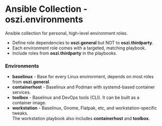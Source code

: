 # Ansible Collection - oszi.environments

Ansible collection for personal, high-level environment roles.

* Define role dependencies to **oszi.general** but NOT to **oszi.thirdparty**.
* Each environment role comes with a targeted, matching playbook.
* Include roles from **oszi.thirdparty** in the playbooks.

### Environments

- **baselinux** - Base for every Linux environment, depends on most roles from **oszi.general**.
- **containerhost** - Baselinux and Podman with systemd-based container services.
- **toolbox** - Baselinux and DevOps tools (CLI). It can be built as a container image.
- **workstation** - Baselinux, Gnome, Flatpak, etc, and workstation-specific tweaks.  
  The workstation playbook also includes **containerhost** and **toolbox**.
